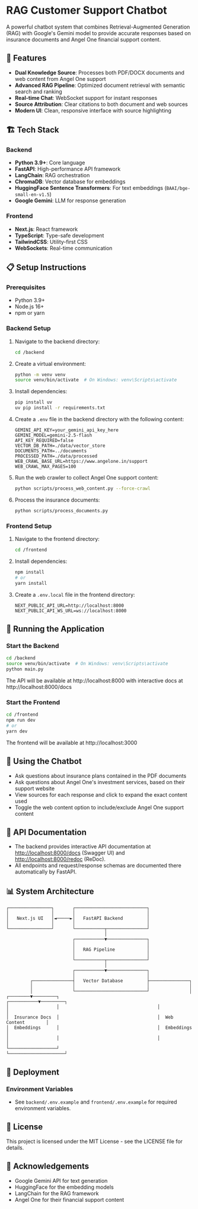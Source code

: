 # RAG Customer Support Chatbot

A powerful chatbot system that combines Retrieval-Augmented Generation (RAG) with Google's Gemini model to provide accurate responses based on insurance documents and Angel One financial support content.

## 🚀 Features

- **Dual Knowledge Source**: Processes both PDF/DOCX documents and web content from Angel One support
- **Advanced RAG Pipeline**: Optimized document retrieval with semantic search and ranking
- **Real-time Chat**: WebSocket support for instant responses
- **Source Attribution**: Clear citations to both document and web sources
- **Modern UI**: Clean, responsive interface with source highlighting

## 🏗️ Tech Stack

### Backend
- **Python 3.9+**: Core language
- **FastAPI**: High-performance API framework
- **LangChain**: RAG orchestration
- **ChromaDB**: Vector database for embeddings
- **HuggingFace Sentence Transformers**: For text embeddings (`BAAI/bge-small-en-v1.5`)
- **Google Gemini**: LLM for response generation

### Frontend
- **Next.js**: React framework
- **TypeScript**: Type-safe development
- **TailwindCSS**: Utility-first CSS
- **WebSockets**: Real-time communication

## 📋 Setup Instructions

### Prerequisites
- Python 3.9+
- Node.js 16+
- npm or yarn

### Backend Setup

1. Navigate to the backend directory:
   ```bash
   cd /backend
   ```

2. Create a virtual environment:
   ```bash
   python -m venv venv
   source venv/bin/activate  # On Windows: venv\Scripts\activate
   ```

3. Install dependencies:
   ```bash
   pip install uv
   uv pip install -r requirements.txt
   ```

4. Create a `.env` file in the backend directory with the following content:
   ```
   GEMINI_API_KEY=your_gemini_api_key_here
   GEMINI_MODEL=gemini-2.5-flash
   API_KEY_REQUIRED=false
   VECTOR_DB_PATH=./data/vector_store
   DOCUMENTS_PATH=../documents
   PROCESSED_PATH=./data/processed
   WEB_CRAWL_BASE_URL=https://www.angelone.in/support
   WEB_CRAWL_MAX_PAGES=100
   ```

5. Run the web crawler to collect Angel One support content:
   ```bash
   python scripts/process_web_content.py --force-crawl
   ```

6. Process the insurance documents:
   ```bash
   python scripts/process_documents.py
   ```

### Frontend Setup

1. Navigate to the frontend directory:
   ```bash
   cd /frontend
   ```

2. Install dependencies:
   ```bash
   npm install
   # or
   yarn install
   ```

3. Create a `.env.local` file in the frontend directory:
   ```
   NEXT_PUBLIC_API_URL=http://localhost:8000
   NEXT_PUBLIC_API_WS_URL=ws://localhost:8000
   ```

## 🚀 Running the Application

### Start the Backend

```bash
cd /backend
source venv/bin/activate  # On Windows: venv\Scripts\activate
python main.py
```

The API will be available at http://localhost:8000 with interactive docs at http://localhost:8000/docs

### Start the Frontend

```bash
cd /frontend
npm run dev
# or
yarn dev
```

The frontend will be available at http://localhost:3000

## 🤖 Using the Chatbot

- Ask questions about insurance plans contained in the PDF documents
- Ask questions about Angel One's investment services, based on their support website
- View sources for each response and click to expand the exact content used
- Toggle the web content option to include/exclude Angel One support content

## 📖 API Documentation

- The backend provides interactive API documentation at [http://localhost:8000/docs](http://localhost:8000/docs) (Swagger UI) and [http://localhost:8000/redoc](http://localhost:8000/redoc) (ReDoc).
- All endpoints and request/response schemas are documented there automatically by FastAPI.

## 📊 System Architecture

```
┌────────────────┐       ┌───────────────────────────┐
│                │       │                           │
│   Next.js UI   │◄─────►│   FastAPI Backend         │
│                │       │                           │
└────────────────┘       └───────────┬───────────────┘
                                     │
                         ┌───────────▼───────────────┐
                         │                           │
                         │   RAG Pipeline            │
                         │                           │
                         └───────────┬───────────────┘
                                     │
                         ┌───────────▼───────────────┐
                         │                           │
         ┌───────────────┤   Vector Database         ├───────────────┐
         │               │                           │               │
         │               └───────────────────────────┘               │
┌────────▼─────────┐                                     ┌───────────▼─────────┐
│                  │                                     │                     │
│  Insurance Docs  │                                     │  Web Content        │
│  Embeddings      │                                     │  Embeddings         │
│                  │                                     │                     │
└──────────────────┘                                     └─────────────────────┘
```

## 🚢 Deployment

### Environment Variables
- See `backend/.env.example` and `frontend/.env.example` for required environment variables.

## 📄 License

This project is licensed under the MIT License - see the LICENSE file for details.

## 🙏 Acknowledgements

- Google Gemini API for text generation
- HuggingFace for the embedding models
- LangChain for the RAG framework
- Angel One for their financial support content